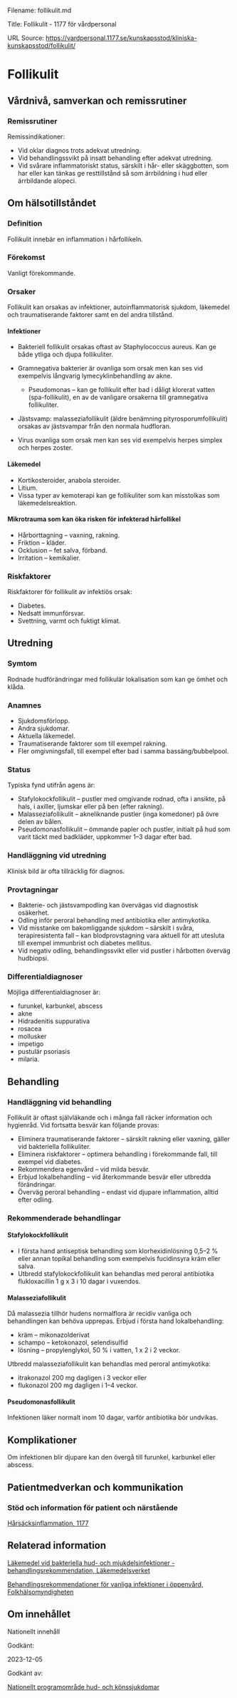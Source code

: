 Filename: follikulit.md

Title: Follikulit - 1177 för vårdpersonal

URL Source: https://vardpersonal.1177.se/kunskapsstod/kliniska-kunskapsstod/follikulit/

Follikulit
==========

Vårdnivå, samverkan och remissrutiner
-------------------------------------

### Remissrutiner

Remissindikationer:

*   Vid oklar diagnos trots adekvat utredning.
*   Vid behandlingssvikt på insatt behandling efter adekvat utredning.
*   Vid svårare inflammatoriskt status, särskilt i hår- eller skäggbotten, som har eller kan tänkas ge resttillstånd så som ärrbildning i hud eller ärrbildande alopeci.

Om hälsotillståndet
-------------------

### Definition

Follikulit innebär en inflammation i hårfollikeln.

### Förekomst

Vanligt förekommande.

### Orsaker

Follikulit kan orsakas av infektioner, autoinflammatorisk sjukdom, läkemedel och traumatiserande faktorer samt en del andra tillstånd.

#### Infektioner

*   Bakteriell follikulit orsakas oftast av Staphylococcus aureus. Kan ge både ytliga och djupa follikuliter.
*   Gramnegativa bakterier är ovanliga som orsak men kan ses vid exempelvis långvarig lymecyklinbehandling av akne.
    
    *   Pseudomonas – kan ge follikulit efter bad i dåligt klorerat vatten (spa-follikulit), en av de vanligare orsakerna till gramnegativa follikuliter.
    
*   Jästsvamp: malasseziafollikulit (äldre benämning pityrosporumfollikulit) orsakas av jästsvampar från den normala hudfloran.
*   Virus ovanliga som orsak men kan ses vid exempelvis herpes simplex och herpes zoster.

#### Läkemedel

*   Kortikosteroider, anabola steroider.
*   Litium.
*   Vissa typer av kemoterapi kan ge follikuliter som kan misstolkas som läkemedelsreaktion.

#### Mikrotrauma som kan öka risken för infekterad hårfollikel

*   Hårborttagning – vaxning, rakning.
*   Friktion – kläder.
*   Ocklusion – fet salva, förband.
*   Irritation – kemikalier.

### Riskfaktorer

Riskfaktorer för follikulit av infektiös orsak:

*   Diabetes.
*   Nedsatt immunförsvar.
*   Svettning, varmt och fuktigt klimat.

Utredning
---------

### Symtom

Rodnade hudförändringar med follikulär lokalisation som kan ge ömhet och klåda.

### Anamnes

*   Sjukdomsförlopp.
*   Andra sjukdomar.
*   Aktuella läkemedel.
*   Traumatiserande faktorer som till exempel rakning.
*   Fler omgivningsfall, till exempel efter bad i samma bassäng/bubbelpool.

### Status

Typiska fynd utifrån agens är:

*   Stafylokockfollikulit – pustler med omgivande rodnad, ofta i ansikte, på hals, i axiller, ljumskar eller på ben (efter rakning).
*   Malasseziafollikulit – akneliknande pustler (inga komedoner) på övre delen av bålen.
*   Pseudomonasfollikulit – ömmande papler och pustler, initialt på hud som varit täckt med badkläder, uppkommer 1–3 dagar efter bad.

### Handläggning vid utredning

Klinisk bild är ofta tillräcklig för diagnos.

### Provtagningar

*   Bakterie- och jästsvampodling kan övervägas vid diagnostisk osäkerhet.   
*   Odling inför peroral behandling med antibiotika eller antimykotika.
*   Vid misstanke om bakomliggande sjukdom – särskilt i svåra, terapiresistenta fall – kan blodprovstagning vara aktuell för att utesluta till exempel immunbrist och diabetes mellitus.
*   Vid negativ odling, behandlingssvikt eller vid pustler i hårbotten överväg hudbiopsi.

### Differentialdiagnoser

Möjliga differentialdiagnoser är:

*   furunkel, karbunkel, abscess
*   akne
*   Hidradenitis suppurativa
*   rosacea
*   mollusker
*   impetigo
*   pustulär psoriasis
*   milaria.

Behandling
----------

### Handläggning vid behandling

Follikulit är oftast självläkande och i många fall räcker information och hygienråd. Vid fortsatta besvär kan följande provas:

*   Eliminera traumatiserande faktorer – särskilt rakning eller vaxning, gäller vid bakteriella follikuliter.
*   Eliminera riskfaktorer – optimera behandling i förekommande fall, till exempel vid diabetes.
*   Rekommendera egenvård – vid milda besvär.
*   Erbjud lokalbehandling – vid återkommande besvär eller utbredda förändringar.
*   Överväg peroral behandling – endast vid djupare inflammation, alltid efter odling.

### Rekommenderade behandlingar

#### Stafylokockfollikulit

*   I första hand antiseptisk behandling som klorhexidinlösning 0,5–2 % eller annan topikal behandling som exempelvis fucidinsyra kräm eller salva.
*   Utbredd stafylokockfollikulit kan behandlas med peroral antibiotika flukloxacillin 1 g x 3 i 10 dagar i vuxendos.

#### Malasseziafollikulit

Då malassezia tillhör hudens normalflora är recidiv vanliga och behandlingen kan behöva upprepas. Erbjud i första hand lokalbehandling:

*   kräm – mikonazolderivat
*   schampo – ketokonazol, selendisulfid
*   lösning – propylenglykol, 50 % i vatten, 1 x 2 i 2 veckor.

Utbredd malasseziafollikulit kan behandlas med peroral antimykotika:

*   itrakonazol 200 mg dagligen i 3 veckor eller
*   flukonazol 200 mg dagligen i 1–4 veckor.

#### Pseudomonasfollikulit

Infektionen läker normalt inom 10 dagar, varför antibiotika bör undvikas.

Komplikationer
--------------

Om infektionen blir djupare kan den övergå till furunkel, karbunkel eller abscess.

Patientmedverkan och kommunikation
----------------------------------

### Stöd och information för patient och närstående

[Hårsäcksinflammation, 1177](https://www.1177.se/sjukdomar--besvar/hud-har-och-naglar/harbotten-och-harsackar/harsacksinflammation/)

Relaterad information
---------------------

[Läkemedel vid bakteriella hud- och mjukdelsinfektioner - behandlingsrekommendation, Läkemedelsverket](https://www.lakemedelsverket.se/sv/behandling-och-forskrivning/behandlingsrekommendationer/sok-behandlingsrekommendationer/lakemedel-vid-bakteriella-hud--och-mjukdelsinfektioner---behandlingsrekommendation)

[Behandlingsrekommendationer för vanliga infektioner i öppenvård, Folkhälsomyndigheten](https://www.folkhalsomyndigheten.se/publikationer-och-material/publikationsarkiv/b/behandlingsrekommendationer-for-vanliga-infektioner-i-oppenvard/)

Om innehållet
-------------

Nationellt innehåll

Godkänt:

2023-12-05

Godkänt av:

[Nationellt programområde hud- och könssjukdomar](https://kunskapsstyrningvard.se/kunskapsstyrningvard/programomradenochsamverkansgrupper/nationellaprogramomraden/npohudochkonssjukdomar.56432.html)
